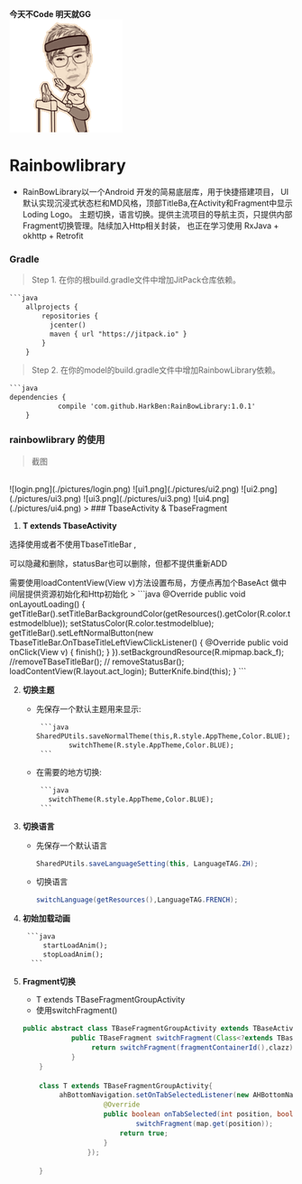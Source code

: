**今天不Code 明天就GG**
  <br />
 ![try1.gif](./pictures/try1.gif)
# Rainbowlibrary
*   RainBowLibrary以一个Android 开发的简易底层库，用于快捷搭建项目，
    UI 默认实现沉浸式状态栏和MD风格，顶部TitleBa,在Activity和Fragment中显示Loding Logo。
    主题切换，语言切换。提供主流项目的导航主页，只提供内部Fragment切换管理。陆续加入Http相关封装，
    也正在学习使用 RxJava + okhttp + Retrofit

### Gradle
>
>    Step 1. 在你的根build.gradle文件中增加JitPack仓库依赖。
>    
    ```java
        allprojects {
            repositories {
              jcenter()
              maven { url "https://jitpack.io" }
            }
        }
>    
>   Step 2. 在你的model的build.gradle文件中增加RainbowLibrary依赖。
>
    ```java
    dependencies {
    	        compile 'com.github.HarkBen:RainBowLibrary:1.0.1'
    	}

### rainbowlibrary 的使用
>截图
<br />
   	![login.png](./pictures/login.png)  ![ui1.png](./pictures/ui2.png) ![ui2.png](./pictures/ui3.png) ![ui3.png](./pictures/ui3.png)  ![ui4.png](./pictures/ui4.png)   	
>
### TbaseActivity & TbaseFragment

1. **T extends TbaseActivity** 
<p>  选择使用或者不使用TbaseTitleBar ,</p> 
<p>  可以隐藏和删除，statusBar也可以删除，但都不提供重新ADD</p>
<p>  需要使用loadContentView(View v)方法设置布局，方便点再加个BaseAct 做中间层提供资源初始化和Http初始化
>
        ```java
         @Override
            public void onLayoutLoading() {
                getTitleBar().setTitleBarBackgroundColor(getResources().getColor(R.color.testmodelblue));
                setStatusColor(R.color.testmodelblue);
                getTitleBar().setLeftNormalButton(new TbaseTitleBar.OnTbaseTitleLeftViewClickListener() {
                    @Override
                    public void onClick(View v) {
                        finish();
                    }
                }).setBackgroundResource(R.mipmap.back_f);
                        //removeTBaseTitleBar();
                       // removeStatusBar();
                        loadContentView(R.layout.act_login);
                        ButterKnife.bind(this);
            }
          ```

2. **切换主题**
   * 先保存一个默认主题用来显示: 

          ```java
         SharedPUtils.saveNormalTheme(this,R.style.AppTheme,Color.BLUE);
                 switchTheme(R.style.AppTheme,Color.BLUE);
          ```
    
   * 在需要的地方切换:

          ```java
            switchTheme(R.style.AppTheme,Color.BLUE);  
          ```
            
3. **切换语言**
   * 先保存一个默认语言

        ```java
        SharedPUtils.saveLanguageSetting(this, LanguageTAG.ZH);
        ```
        
   * 切换语言
        
        ```java
        switchLanguage(getResources(),LanguageTAG.FRENCH);
        ```

4. **初始加载动画**

        ```java
            startLoadAnim();
            stopLoadAnim();
         ```

5. **Fragment切换**   
   * T extends TBaseFragmentGroupActivity
   * 使用switchFragment()
    
    ```java
    public abstract class TBaseFragmentGroupActivity extends TBaseActivity {
                public TBaseFragment switchFragment(Class<?extends TBaseFragment> clazz){
                     return switchFragment(fragmentContainerId(),clazz);
                }
        }
        
        class T extends TBaseFragmentGroupActivity{
             ahBottomNavigation.setOnTabSelectedListener(new AHBottomNavigation.OnTabSelectedListener() {
                        @Override
                        public boolean onTabSelected(int position, boolean wasSelected) {
                                switchFragment(map.get(position));
                            return true;
                        }
                    });
        
        }
    ```
      
           
            
        
        



 

    
   
   


